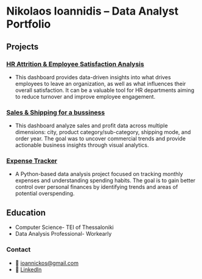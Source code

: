 # Nikolaos Ioannidis – Data Analyst Portfolio

## Projects

### [HR Attrition & Employee Satisfaction Analysis](https://github.com/nioannidis25/HR-Attrition-Satisfaction-_Project)
- This dashboard provides data-driven insights into what drives employees to leave an organization, as well as what influences their overall satisfaction. It can be a valuable tool for HR departments aiming to reduce turnover and improve employee engagement.

### [Sales & Shipping for a bussiness](https://github.com/nioannidis25/Sales-Shipping_Project)
- This dashboard analyze sales and profit data across multiple dimensions: city, product category/sub-category, shipping mode, and order year. The goal was to uncover commercial trends and provide actionable business insights through visual analytics. 

### [Expense Tracker](https://github.com/nioannidis25/Expense-Tracker)
- A Python-based data analysis project focused on tracking monthly expenses and understanding spending habits. The goal is to gain better control over personal finances by identifying trends and areas of potential overspending.

## Education
- Computer Science- TEI of Thessaloniki
- Data Analysis Professional- Workearly

### Contact
- 📧 ioannickos@gmail.com
- 💼 [LinkedIn](https://www.linkedin.com/in/ioannidis-nikos/)

